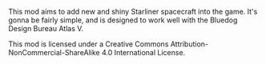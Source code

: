 This mod aims to add new and shiny Starliner spacecraft into the game. It's gonna be fairly simple, and is designed to work well with the Bluedog Design Bureau Atlas V.

This mod is licensed under a Creative Commons Attribution-NonCommercial-ShareAlike 4.0 International License.

